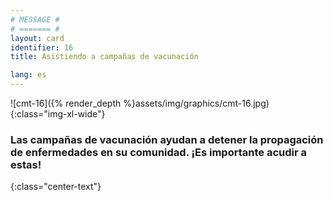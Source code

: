 ```yaml
---
# MESSAGE #
# ======= #
layout: card
identifier: 16
title: Asistiendo a campañas de vacunación

lang: es
---
```


![cmt-16]({% render_depth %}assets/img/graphics/cmt-16.jpg){:class="img-xl-wide"}

### Las campañas de vacunación ayudan a detener la propagación de enfermedades en su comunidad. ¡Es importante acudir a estas!
{:class="center-text"}